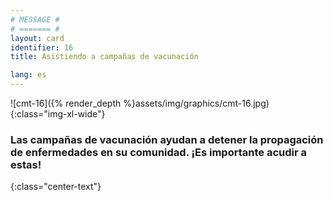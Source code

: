 ```yaml
---
# MESSAGE #
# ======= #
layout: card
identifier: 16
title: Asistiendo a campañas de vacunación

lang: es
---
```


![cmt-16]({% render_depth %}assets/img/graphics/cmt-16.jpg){:class="img-xl-wide"}

### Las campañas de vacunación ayudan a detener la propagación de enfermedades en su comunidad. ¡Es importante acudir a estas!
{:class="center-text"}